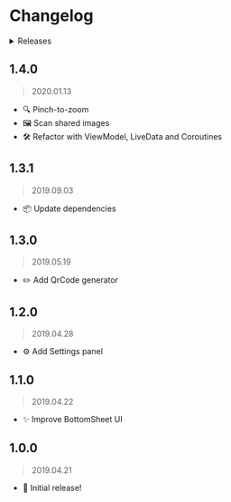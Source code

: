 # Changelog

<details><summary>Releases</summary>

<!-- MarkdownTOC autolink="true" -->

- [1.4.0](#140)
- [1.3.1](#131)
- [1.3.0](#130)
- [1.2.0](#120)
- [1.1.0](#110)
- [1.0.0](#100)

<!-- /MarkdownTOC -->
</details>

## 1.4.0
> 2020.01.13

- 🔍 Pinch-to-zoom
- 🖼️ Scan shared images
- 🛠️ Refactor with ViewModel, LiveData and Coroutines

## 1.3.1
> 2019.09.03

- 📦 Update dependencies

## 1.3.0
> 2019.05.19

- ✏️ Add QrCode generator

## 1.2.0
> 2019.04.28

- ⚙️ Add Settings panel

## 1.1.0
> 2019.04.22

- ✨ Improve BottomSheet UI

## 1.0.0
> 2019.04.21

- 🎺 Initial release!
